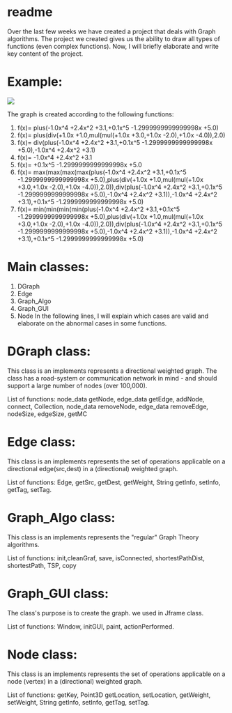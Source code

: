 # readme
Over the last few weeks we have created a project that deals with Graph algorithms. The project we created gives us the ability to draw all types of functions (even complex functions). Now, I will briefly elaborate and write key content of the project.

# **Example:**

![](http://www.up2me.co.il/imgs/55306769.jpg)

The graph is created according to the following functions:
1) f(x)= plus(-1.0x^4 +2.4x^2 +3.1,+0.1x^5 -1.2999999999999998x +5.0)
2) f(x)= plus(div(+1.0x +1.0,mul(mul(+1.0x +3.0,+1.0x -2.0),+1.0x -4.0)),2.0)
3) f(x)= div(plus(-1.0x^4 +2.4x^2 +3.1,+0.1x^5 -1.2999999999999998x +5.0),-1.0x^4 +2.4x^2 +3.1)
4) f(x)= -1.0x^4 +2.4x^2 +3.1
5) f(x)= +0.1x^5 -1.2999999999999998x +5.0
6) f(x)= max(max(max(max(plus(-1.0x^4 +2.4x^2 +3.1,+0.1x^5 -1.2999999999999998x +5.0),plus(div(+1.0x +1.0,mul(mul(+1.0x +3.0,+1.0x -2.0),+1.0x -4.0)),2.0)),div(plus(-1.0x^4 +2.4x^2 +3.1,+0.1x^5 -1.2999999999999998x +5.0),-1.0x^4 +2.4x^2 +3.1)),-1.0x^4 +2.4x^2 +3.1),+0.1x^5 -1.2999999999999998x +5.0)
7) f(x)= min(min(min(min(plus(-1.0x^4 +2.4x^2 +3.1,+0.1x^5 -1.2999999999999998x +5.0),plus(div(+1.0x +1.0,mul(mul(+1.0x +3.0,+1.0x -2.0),+1.0x -4.0)),2.0)),div(plus(-1.0x^4 +2.4x^2 +3.1,+0.1x^5 -1.2999999999999998x +5.0),-1.0x^4 +2.4x^2 +3.1)),-1.0x^4 +2.4x^2 +3.1),+0.1x^5 -1.2999999999999998x +5.0)

# Main classes:
1. DGraph
2. Edge
3. Graph_Algo
4. Graph_GUI
5. Node
In the following lines, I will explain which cases are valid and elaborate on the abnormal cases in some functions. 

# DGraph class: 
This class is an implements represents a directional weighted graph. The class has a road-system or communication network in mind - and should support a large number of nodes (over 100,000).


List of functions:
node_data getNode, edge_data getEdge, addNode, connect, Collection, node_data removeNode, edge_data removeEdge, nodeSize, edgeSize, getMC

 
# Edge class:
This class is an implements represents the set of operations applicable on a directional edge(src,dest) in a (directional) weighted graph.


List of functions:
Edge, getSrc, getDest, getWeight, String getInfo, setInfo, getTag, setTag.


# Graph_Algo class:
This class is an implements represents the "regular" Graph Theory algorithms.

List of functions:
init,cleanGraf, save, isConnected, shortestPathDist, shortestPath, TSP, copy


# Graph_GUI class: 
The class's purpose is to create the graph. we used in Jframe class.


List of functions:
Window, initGUI, paint, actionPerformed.


# Node class: 
This class is an implements represents the set of operations applicable on a node (vertex) in a (directional) weighted graph.


List of functions:
getKey, Point3D getLocation, setLocation, getWeight, setWeight, String getInfo, setInfo, getTag, setTag.









